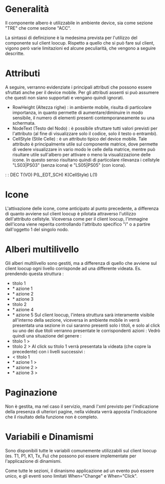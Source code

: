 # Generalità

Il componente albero è utilizzabile in ambiente device, sia come sezione "TRE" che come sezione "ACC".

La sintassi di definizione è la medesima prevista per l'utilizzo del componente sul client loocup. Rispetto a quello che si può fare sul client, vigono però varie limitazioni ed alcune peculiarità, che vengono a seguire descritte.

# Attributi

A seguire, verranno evidenziate i principali attributi che possono essere sfruttati anche per il device mobile. Per gli attributi assenti si può assumere che questi non siano supportati e vengano quindi ignorati.

-  RowHeight (Altezza righe) :  in ambiente mobile, risulta di particolare importanza, in quanto permette di aumentare/diminuire in modo sensibile, il numero di elementi presenti contemporaneamente su una schermata.
-  NodeText (Testo del Nodo) :  è possibile sfruttare tutti valori previsti per l'attributo (al fine di visualizzare solo il codice, solo il testo o entrambi).
-  CellStyle (Stile Celle) :  è un attributo tipico del device mobile. Tale attributo è principalmente utile sul componente matrice, dove permette di vedere visualizzare in vario modo le celle della matrice, mentre può risultare utile sull'albero per attivare o meno la visualizzazione delle icone. In questo senso risultano quindi di particolare rilevanza i cellstyle "LS03|PS03" (senza icona) e "LS05|PS05" (con icona).

 :  : DEC T(VO) P(L_EDT_SCH) K(CellStyle) L(1)

# Icone

L'attivazione delle icone, come anticipato al punto precedente, a differenza di quanto avviene sul client loocup è pilotata attraverso l'utilizzo dell'attributo cellstyle.
Viceversa come per il client loocup, l'immagine dell'icona viene reperita controllando l'attributo specifico "i" o a partire dall'oggetto 1 del singolo nodo.

# Alberi multilivello

Gli alberi multilivello sono gestiti, ma a differenza di quello che avviene sul client loocup ogni livello corrisponde ad una differente videata. Es. prendendo questa struttura : 
-  titolo 1
- \* azione 1
- \* azione 2
- \* azione 3
-  titolo 2
- \* azione 4
- \* azione 5
Sul client loocup, l'intera struttura sarà interamente visibile all'interno della sezione, viceversa in ambiente mobile in verrà presentata una sezione in cui saranno presenti solo i titoli, e solo al click su uno dei due titoli verranno presentate le corrispondenti azioni : 
Vedrò quindi una situazione del genere : 
-  titolo 1 >
-  titolo 2 >
Al click su titolo 1 verrà presentata la videata (che copre la precedente) con i livelli successivi : 
-  < titolo 1
- \* azione 1 >
- \* azione 2 >
- \* azione 3 >

# Paginazione

Non è gestita, ma nel caso il servizio, mandi l'xml previsto per l'indicazione della presenza di ulteriori pagine, nella videata verrà apposta l'indicazione che il risultato della funzione non è completo.

# Variabili e Dinamismi

Sono disponibili tutte le variabili comunemente utilizzabili sul client loocup (es. T1, P1, K1, Tx, Fu) che possono poi essere implementate per l'applicazione di dinamismi.

Come tutte le sezioni, il dinanismo applicazione ad un evento può essere unico, e gli eventi sono limitati When="Change" e When="Click".

